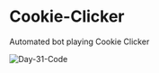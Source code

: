 # Cookie-Clicker

Automated bot playing Cookie Clicker


![Day-31-Code](https://user-images.githubusercontent.com/42389395/154990053-fd0e8301-99cc-49f1-aae3-d7fe4cb30ea4.jpg)
